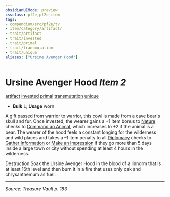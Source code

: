 ```yaml
---
obsidianUIMode: preview
cssclass: pf2e,pf2e-item
tags:
- compendium/src/pf2e/tv
- item/category/artifact/
- trait/artifact
- trait/invested
- trait/primal
- trait/transmutation
- trait/unique
aliases: ["Ursine Avenger Hood"]
---
```

# Ursine Avenger Hood *Item 2*  
[artifact](artifact-gmg.md "Artifact Item Trait")  [invested](invested.md "Invested Item Trait")  [primal](primal.md "Primal Tradition Trait")  [transmutation](transmutation.md "Transmutation School Trait")  [unique](unique.md "Unique Rarity Trait")  

- **Bulk** L; **Usage** worn

A gift passed from warrior to warrior, this cowl is made from a cave bear's skull and fur. Once invested, the wearer gains a +1 item bonus to [Nature](skills.md#Nature) checks to [Command an Animal](command-an-animal.md), which increases to +2 if the animal is a bear. The wearer of the hood feels a constant longing for the wilderness and wild places and takes a –1 item penalty to all [Diplomacy](skills.md#Diplomacy) checks to [Gather Information](gather-information.md) or [Make an Impression](make-an-impression.md) if they go more than 5 days inside a large town or city without spending at least 4 hours in the wilderness.

Destruction Soak the Ursine Avenger Hood in the blood of a linnorm that is at least 16th level and then burn it in a fire that uses only oak and chrysanthemum as fuel.


---
*Source: Treasure Vault p. 183*